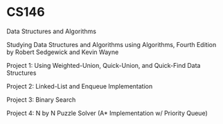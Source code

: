 # CS146
Data Structures and Algorithms

Studying Data Structures and Algorithms using Algorithms, Fourth Edition by Robert Sedgewick and Kevin Wayne









Project 1: Using Weighted-Union, Quick-Union, and Quick-Find Data Structures


Project 2: Linked-List and Enqueue Implementation


Project 3: Binary Search

Project 4: N by N Puzzle Solver (A* Implementation w/ Priority Queue)
